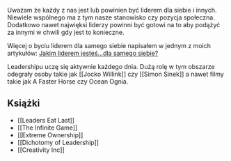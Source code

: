 Uważam że każdy z nas jest lub powinien być liderem dla siebie i innych. Niewiele wspólnego ma z tym nasze stanowisko czy pozycja społeczna. Dodatkowo nawet najwięksi liderzy powinni być gotowi na to aby podążyć za innymi w chwili gdy jest to konieczne. 

Więcej o byciu liderem dla samego siebie napisałem w jednym z moich artykułów: [Jakim liderem jesteś...dla samego siebie?](https://www.linkedin.com/pulse/jakim-liderem-jeste%C5%9Bdla-samego-siebie-adam-gospodarczyk-/)

Leadershipu uczę się aktywnie każdego dnia. Dużą rolę w tym obszarze odegrały osoby takie jak [[Jocko Willink]] czy [[Simon Sinek]] a nawet filmy takie jak A Faster Horse czy Ocean Ognia.

## Książki
- [[Leaders Eat Last]]
- [[The Infinite Game]]
- [[Extreme Ownership]]
- [[Dichotomy of Leadership]]
- [[Creativity Inc]]